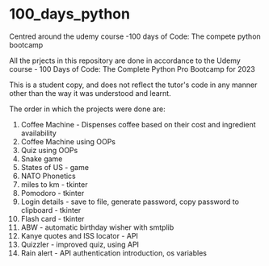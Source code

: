 # 100_days_python
Centred around the udemy course  -100 days of Code: The compete python bootcamp


All the prjects in this repository are done in accordance to the Udemy course - 100 Days of Code: The Complete Python Pro Bootcamp for 2023

This is a student copy, and does not reflect the tutor's code in any manner other than the way it was understood and learnt. 

The order in which the projects were done are:

1. Coffee Machine - Dispenses coffee based on their cost and ingredient availability
2. Coffee Machine using OOPs
3. Quiz using OOPs
4. Snake game
5. States of US - game
6. NATO Phonetics 
7. miles to km - tkinter
8. Pomodoro - tkinter
9. Login details - save to file, generate password, copy password to clipboard - tkinter 
10. Flash card - tkinter
11. ABW - automatic birthday wisher with smtplib
12. Kanye quotes and ISS locator - API
13. Quizzler - improved quiz, using API
14. Rain alert - API authentication introduction, os variables
